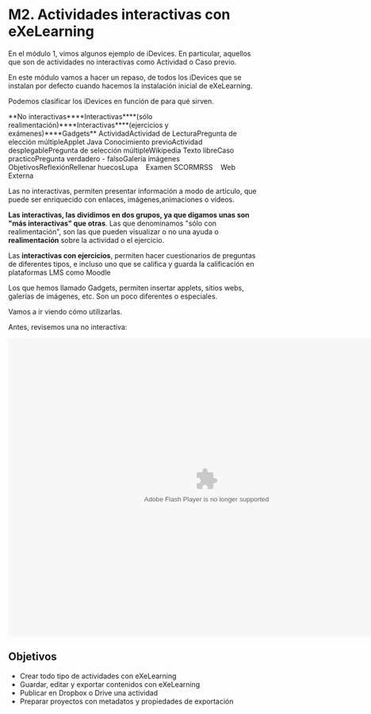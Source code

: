 
# M2. Actividades interactivas con eXeLearning

En el módulo 1, vimos algunos ejemplo de iDevices. En particular, aquellos que son de actividades no interactivas como Actividad o Caso previo.

En este módulo vamos a hacer un repaso, de todos los iDevices que se instalan por defecto cuando hacemos la instalación inicial de eXeLearning.

Podemos clasificar los iDevices en función de para qué sirven.
<td style="text-align: center;">**No interactivas**</td><td style="text-align: center;">**Interactivas****(sólo realimentación)**</td><td style="text-align: center;">**Interactivas****(ejercicios y exámenes)**</td><td style="text-align: center;">**Gadgets**</td>
<td style="background-color: #a1caec;">Actividad</td><td style="background-color: #a1caec;">Actividad de Lectura</td><td style="background-color: #a1caec;">Pregunta de elección múltiple</td><td style="background-color: #a1caec;">Applet Java</td>
<td style="background-color: #a1caec;">Conocimiento previo</td><td style="background-color: #a1caec;">Actividad desplegable</td><td style="background-color: #a1caec;">Pregunta de selección múltiple</td><td style="background-color: #a1caec;">Wikipedia</td>
<td style="background-color: #a1caec;">Texto libre</td><td style="background-color: #a1caec;">Caso practico</td><td style="background-color: #a1caec;">Pregunta verdadero - falso</td><td style="background-color: #a1caec;">Galería imágenes</td>
<td style="background-color: #a1caec;">Objetivos</td><td style="background-color: #a1caec;">Reflexión</td><td style="background-color: #a1caec;">Rellenar huecos</td><td style="background-color: #a1caec;">Lupa</td>
<td style="background-color: #a1caec;"> </td><td style="background-color: #a1caec;"> </td><td style="background-color: #a1caec;"> Examen SCORM</td><td style="background-color: #a1caec;">RSS</td>
<td style="background-color: #a1caec;"> </td><td style="background-color: #a1caec;"> </td><td style="background-color: #a1caec;"> </td><td style="background-color: #a1caec;">Web Externa</td>

Las no interactivas, permiten presentar información a modo de artículo, que puede ser enriquecido con enlaces, imágenes,animaciones o vídeos.

**Las interactivas, las dividimos en dos grupos, ya que digamos unas son "más interactivas" que otras**. Las que denominamos "sólo con realimentación", son las que pueden visualizar o no una ayuda o **realimentación** sobre la actividad o el ejercicio.

Las **interactivas con ejercicios**, permiten hacer cuestionarios de preguntas de diferentes tipos, e incluso uno que se califica y guarda la calificación en plataformas LMS como Moodle

Los que hemos llamado Gadgets, permiten insertar applets, sitios webs, galerías de imágenes, etc. Son un poco diferentes o especiales.

Vamos a ir viendo cómo utilizarlas.

Antes, revisemos una no interactiva:

<object data="http://aularagon.catedu.es/materialesaularagon2013/herramelabor/tm2/iD_NoInteractivo.swf" height="600" type="application/x-shockwave-flash" width="800"><param name="src" value="http://aularagon.catedu.es/materialesaularagon2013/herramelabor/tm2/iD_NoInteractivo.swf"/></object>

## Objetivos

- Crear todo tipo de actividades con eXeLearning
- Guardar, editar y exportar contenidos con eXeLearning
- Publicar en Dropbox o Drive una actividad
- Preparar proyectos con metadatos y propiedades de exportación

